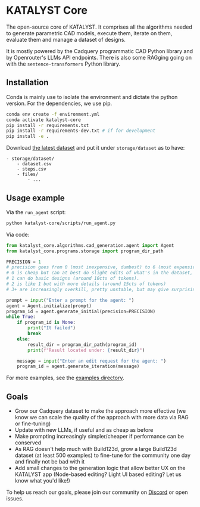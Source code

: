 # KATALYST Core

The open-source core of KATALYST. It comprises all the algorithms needed to generate parametric CAD models, execute them, iterate on them, evaluate them and manage a dataset of designs.

It is mostly powered by the Cadquery programmatic CAD Python library and by Openrouter's LLMs API endpoints. There is also some RAGging going on with the `sentence-transformers` Python library.

## Installation

Conda is mainly use to isolate the environment and dictate the python version. For the dependencies, we use pip.

```bash
conda env create -f environment.yml
conda activate katalyst-core
pip install -r requirements.txt
pip install -r requirements-dev.txt # if for development
pip install -e .
```

Download [the latest dataset](https://api.katalyst-labs.com/dataset/download) and put it under `storage/dataset` as to have:

```
- storage/dataset/
    - dataset.csv
    - steps.csv
    - files/
        - ...
```

## Usage example

Via the `run_agent` script:

```bash
python katalyst-core/scripts/run_agent.py
```

Via code:

```py
from katalyst_core.algorithms.cad_generation.agent import Agent
from katalyst_core.programs.storage import program_dir_path

PRECISION = 1
# precision goes from 0 (most inexpensive, dumbest) to 6 (most expensive, most refined)
# 0 is cheap but can at best do slight edits of what's in the dataset, otherwise it fails often (around 2cts of tokens)
# 1 can do basic designs (around 10cts of tokens).
# 2 is like 1 but with more details (around 15cts of tokens)
# 3+ are increasingly overkill, pretty unstable, but may give surprisingly good results (around 20cts to 1$ of tokens)

prompt = input("Enter a prompt for the agent: ")
agent = Agent.initialize(prompt)
program_id = agent.generate_initial(precision=PRECISION)
while True:
    if program_id is None:
        print("It failed")
        break
    else:
        result_dir = program_dir_path(program_id)
        print(f"Result located under: {result_dir}")

    message = input("Enter an edit request for the agent: ")
    program_id = agent.generate_iteration(message)
```

For more examples, see the [examples directory](./examples/).

## Goals

- Grow our Cadquery dataset to make the approach more effective (we know we can scale the quality of the approach with more data via RAG or fine-tuning)
- Update with new LLMs, if useful and as cheap as before
- Make prompting increasingly simpler/cheaper if performance can be conserved
- As RAG doesn't help much with Build123d, grow a large Build123d dataset (at least 500 examples) to fine-tune for the community one day and finally not be bad with it
- Add small changes to the generation logic that allow better UX on the KATALYST app (Node-based editing? Light UI based editing? Let us know what you'd like!)

To help us reach our goals, please join our community on [Discord](https://discord.gg/8BuBk8yuvw) or open issues.
